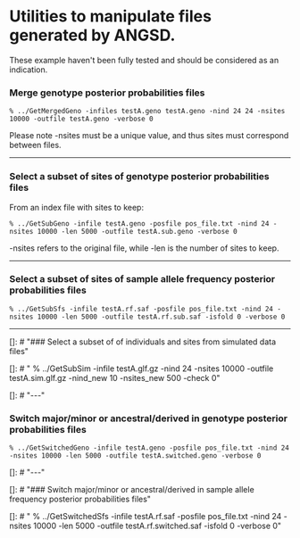 
# Utilities to manipulate files generated by ANGSD.

These example haven't been fully tested and should be considered as an indication.

### Merge genotype posterior probabilities files

    % ../GetMergedGeno -infiles testA.geno testA.geno -nind 24 24 -nsites 10000 -outfile testA.geno -verbose 0

Please note -nsites must be a unique value, and thus sites must correspond between files.

---

### Select a subset of sites of genotype posterior probabilities files

From an index file with sites to keep:

    % ../GetSubGeno -infile testA.geno -posfile pos_file.txt -nind 24 -nsites 10000 -len 5000 -outfile testA.sub.geno -verbose 0

-nsites refers to the original file, while -len is the number of sites to keep.

---

### Select a subset of sites of sample allele frequency posterior probabilities files

    % ../GetSubSfs -infile testA.rf.saf -posfile pos_file.txt -nind 24 -nsites 10000 -len 5000 -outfile testA.rf.sub.saf -isfold 0 -verbose 0

---

[]: # "### Select a subset of of individuals and sites from simulated data files"

[]: # "    % ../GetSubSim -infile testA.glf.gz -nind 24 -nsites 10000 -outfile testA.sim.glf.gz -nind_new 10 -nsites_new 500 -check 0"

[]: # "---"

### Switch major/minor or ancestral/derived in genotype posterior probabilities files

    % ../GetSwitchedGeno -infile testA.geno -posfile pos_file.txt -nind 24 -nsites 10000 -len 5000 -outfile testA.switched.geno -verbose 0

[]: # "---"

[]: # "### Switch major/minor or ancestral/derived in sample allele frequency posterior probabilities files"

[]: # "    % ../GetSwitchedSfs -infile testA.rf.saf -posfile pos_file.txt -nind 24 -nsites 10000 -len 5000 -outfile testA.rf.switched.saf -isfold 0 -verbose 0"
